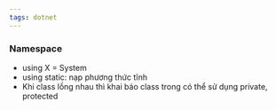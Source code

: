 ```yaml
---
tags: dotnet 
---
```

### Namespace

- using X = System
- using static: nạp phương thức tĩnh
- Khi class lồng nhau thì khai báo class trong có thể sử dụng private, protected